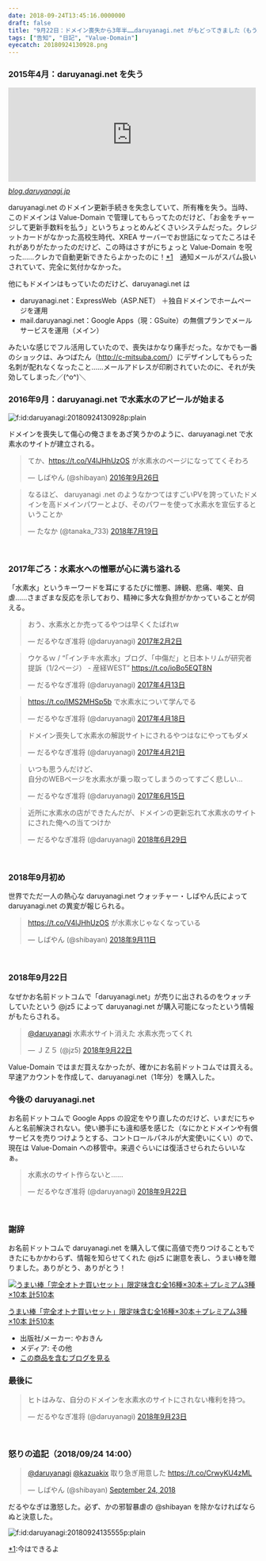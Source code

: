 ```yaml
---
date: 2018-09-24T13:45:16.0000000
draft: false
title: "9月22日：ドメイン喪失から3年半……daruyanagi.net がもどってきました（もう水素水を売ってるヤツだなんて言わせない！！"
tags: ["告知", "日記", "Value-Domain"]
eyecatch: 20180924130928.png
---
```


<div class="section">
<h3>2015年4月：daruyanagi.net  を失う</h3>
<p><iframe src="https://hatenablog-parts.com/embed?url=https%3A%2F%2Fblog.daruyanagi.jp%2Fentry%2F2015%2F04%2F28%2F070348" title="ドメインの延長手続きミスに伴う連絡先の変更について - だるろぐ" class="embed-card embed-blogcard" scrolling="no" frameborder="0" style="display: block; width: 100%; height: 190px; max-width: 500px; margin: 10px 0px;"></iframe><cite class="hatena-citation"><a href="https://blog.daruyanagi.jp/entry/2015/04/28/070348">blog.daruyanagi.jp</a></cite></p><p>daruyanagi.net のドメイン更新手続きを失念していて、所有権を失う。当時、このドメインは Value-Domain で管理してもらってたのだけど、「お金をチャージして更新手数料を払う」というちょっとめんどくさいシステムだった。クレジットカードがなかった高校生時代、XREA サーバーでお世話になってたころはそれがありがたかったのだけど、この時はさすがにちょっと Value-Domain を呪った……クレカで自動更新できたらよかったのに！<a href="#f-36559e86" name="fn-36559e86" title="今はできるよ">*1</a>　通知メールがスパム扱いされていて、完全に気付かなかった。</p><p>他にもドメインはもっていたのだけど、daruyanagi.net は</p>

<ul>
<li>daruyanagi.net：ExpressWeb（ASP.NET） ＋独自ドメインでホームページを運用</li>
<li>mail.daruyanagi.net：Google Apps（現：GSuite）の無償プランでメールサービスを運用（メイン）</li>
</ul><p>みたいな感じでフル活用していたので、喪失はかなり痛手だった。なかでも一番のショックは、みつばたん（<a href="http://c-mitsuba.com/">http://c-mitsuba.com/</a>）にデザインしてもらった名刺が配れなくなったこと……メールアドレスが印刷されていたのに、それが失効してしまった／(^o^)＼</p>

</div>
<div class="section">
<h3>2016年9月：daruyanagi.net  で水素水のアピールが始まる</h3>
<p><span itemscope itemtype="http://schema.org/Photograph"><img src="20180924130928.png" alt="f:id:daruyanagi:20180924130928p:plain" title="f:id:daruyanagi:20180924130928p:plain" class="hatena-fotolife" itemprop="image"></span></p><p>ドメインを喪失して傷心の俺さまをあざ笑うかのように、daruyanagi.net  で水素水のサイトが建立される。</p><p><blockquote class="twitter-tweet" data-lang="ja"><p lang="ja" dir="ltr">てか、<a href="https://t.co/V4lJHhUzOS">https://t.co/V4lJHhUzOS</a> が水素水のページになっててくそわろ</p>&mdash; しばやん (@shibayan) <a href="https://twitter.com/shibayan/status/780306879993884673?ref_src=twsrc%5Etfw">2016年9月26日</a></blockquote><script async src="https://platform.twitter.com/widgets.js" charset="utf-8"></script></p><p><blockquote class="twitter-tweet" data-lang="ja"><p lang="ja" dir="ltr">なるほど、 daruyanagi .net  のようなかつてはすごいPVを誇っていたドメインを高ドメインパワーとよび、そのパワーを使って水素水を宣伝するということか</p>&mdash; たなか (@tanaka_733) <a href="https://twitter.com/tanaka_733/status/1019851391840354304?ref_src=twsrc%5Etfw">2018年7月19日</a></blockquote><script async src="https://platform.twitter.com/widgets.js" charset="utf-8"></script><br />
</p>

</div>
<div class="section">
<h3>2017年ごろ：水素水への憎悪が心に満ち溢れる</h3>
<p>「水素水」というキーワードを耳にするたびに憎悪、諦観、悲痛、嘲笑、自虐……さまざまな反応を示しており、精神に多大な負担がかかっていることが伺える。</p><p><blockquote class="twitter-tweet" data-lang="ja"><p lang="ja" dir="ltr">おう、水素水とか売ってるやつは早くくたばれw</p>&mdash; だるやなぎ准将 (@daruyanagi) <a href="https://twitter.com/daruyanagi/status/827127141363961856?ref_src=twsrc%5Etfw">2017年2月2日</a></blockquote><script async src="https://platform.twitter.com/widgets.js" charset="utf-8"></script></p><p><blockquote class="twitter-tweet" data-lang="ja"><p lang="ja" dir="ltr">ウケるｗ / “「インチキ水素水」ブログ、「中傷だ」と日本トリムが研究者提訴（1/2ページ） - 産経WEST” <a href="https://t.co/ioBo5EQT8N">https://t.co/ioBo5EQT8N</a></p>&mdash; だるやなぎ准将 (@daruyanagi) <a href="https://twitter.com/daruyanagi/status/852510925177241600?ref_src=twsrc%5Etfw">2017年4月13日</a></blockquote><script async src="https://platform.twitter.com/widgets.js" charset="utf-8"></script></p><p><blockquote class="twitter-tweet" data-lang="ja"><p lang="ja" dir="ltr"><a href="https://t.co/IMS2MHSp5b">https://t.co/IMS2MHSp5b</a> で水素水について学んでる</p>&mdash; だるやなぎ准将 (@daruyanagi) <a href="https://twitter.com/daruyanagi/status/854278025059254272?ref_src=twsrc%5Etfw">2017年4月18日</a></blockquote><script async src="https://platform.twitter.com/widgets.js" charset="utf-8"></script></p><p><blockquote class="twitter-tweet" data-lang="ja"><p lang="ja" dir="ltr">ドメイン喪失して水素水の解説サイトにされるやつはなにやってもダメ</p>&mdash; だるやなぎ准将 (@daruyanagi) <a href="https://twitter.com/daruyanagi/status/855286306380824576?ref_src=twsrc%5Etfw">2017年4月21日</a></blockquote><script async src="https://platform.twitter.com/widgets.js" charset="utf-8"></script></p><p><blockquote class="twitter-tweet" data-lang="ja"><p lang="ja" dir="ltr">いつも思うんだけど、<br>自分のWEBページを水素水が乗っ取ってしまうのってすごく悲しい…</p>&mdash; だるやなぎ准将 (@daruyanagi) <a href="https://twitter.com/daruyanagi/status/875411528844955648?ref_src=twsrc%5Etfw">2017年6月15日</a></blockquote><script async src="https://platform.twitter.com/widgets.js" charset="utf-8"></script></p><p><blockquote class="twitter-tweet" data-lang="ja"><p lang="ja" dir="ltr">近所に水素水の店ができたんだが、ドメインの更新忘れて水素水のサイトにされた俺への当てつけか</p>&mdash; だるやなぎ准将 (@daruyanagi) <a href="https://twitter.com/daruyanagi/status/1012711109231460361?ref_src=twsrc%5Etfw">2018年6月29日</a></blockquote><script async src="https://platform.twitter.com/widgets.js" charset="utf-8"></script><br />
</p>

</div>
<div class="section">
<h3>2018年9月初め</h3>
<p>世界でただ一人の熱心な daruyanagi.net ウォッチャー・しばやん氏によって daruyanagi.net の異変が報じられる。</p><p><blockquote class="twitter-tweet" data-lang="ja"><p lang="ja" dir="ltr"><a href="https://t.co/V4lJHhUzOS">https://t.co/V4lJHhUzOS</a> が水素水じゃなくなっている</p>&mdash; しばやん (@shibayan) <a href="https://twitter.com/shibayan/status/1039404423498190849?ref_src=twsrc%5Etfw">2018年9月11日</a></blockquote><script async src="https://platform.twitter.com/widgets.js" charset="utf-8"></script><br />
</p>

</div>
<div class="section">
<h3>2018年9月22日</h3>
<p>なぜかお名前ドットコムで「daruyanagi.net」が売りに出されるのをウォッチしていたという @jz5 によって daruyanagi.net が購入可能になったという情報がもたらされる。</p><p><blockquote class="twitter-tweet" data-lang="ja"><p lang="ja" dir="ltr"><a href="https://twitter.com/daruyanagi?ref_src=twsrc%5Etfw">@daruyanagi</a> 水素水サイト消えた 水素水売ってくれ</p>&mdash; ＪＺ５ (@jz5) <a href="https://twitter.com/jz5/status/1043372421082836993?ref_src=twsrc%5Etfw">2018年9月22日</a></blockquote><script async src="https://platform.twitter.com/widgets.js" charset="utf-8"></script></p><p>Value-Domain ではまだ買えなかったが、確かにお名前ドットコムでは買える。早速アカウントを作成して、daruyanagi.net（1年分）を購入した。</p>

</div>
<div class="section">
<h3>今後の daruyanagi.net</h3>
<p>お名前ドットコムで Google Apps の設定をやり直したのだけど、いまだにちゃんと名前解決されない。使い勝手にも違和感を感じた（なにかとドメインや有償サービスを売りつけようとする、コントロールパネルが大変使いにくい）ので、現在は Value-Domain への移管中。来週ぐらいには復活させられたらいいなぁ。</p><p><blockquote class="twitter-tweet" data-lang="ja"><p lang="ja" dir="ltr">水素水のサイト作らないと……</p>&mdash; だるやなぎ准将 (@daruyanagi) <a href="https://twitter.com/daruyanagi/status/1043378419386306560?ref_src=twsrc%5Etfw">2018年9月22日</a></blockquote><script async src="https://platform.twitter.com/widgets.js" charset="utf-8"></script><br />
</p>

</div>
<div class="section">
<h3>謝辞</h3>
<p>お名前ドットコムで daruyanagi.net を購入して僕に高値で売りつけることもできたにもかかわらず、情報を知らせてくれた @jz5 に謝意を表し、うまい棒を贈りました。ありがとう、ありがとう！</p><p><div class="hatena-asin-detail"><a href="http://www.amazon.co.jp/exec/obidos/ASIN/B07H4BNF1K/bestylesnet-22/"><img src="https://images-fe.ssl-images-amazon.com/images/I/61%2BLLUvsEcL._SL160_.jpg" class="hatena-asin-detail-image" alt="うまい棒「完全オトナ買いセット」限定味含む全16種×30本＋プレミアム3種×10本 計510本" title="うまい棒「完全オトナ買いセット」限定味含む全16種×30本＋プレミアム3種×10本 計510本"></a><div class="hatena-asin-detail-info"><p class="hatena-asin-detail-title"><a href="http://www.amazon.co.jp/exec/obidos/ASIN/B07H4BNF1K/bestylesnet-22/">うまい棒「完全オトナ買いセット」限定味含む全16種×30本＋プレミアム3種×10本 計510本</a></p><ul><li><span class="hatena-asin-detail-label">出版社/メーカー:</span> やおきん</li><li><span class="hatena-asin-detail-label">メディア:</span> その他</li><li><a href="http://d.hatena.ne.jp/asin/B07H4BNF1K/bestylesnet-22" target="_blank">この商品を含むブログを見る</a></li></ul></div><div class="hatena-asin-detail-foot"></div></div></p>

</div>
<div class="section">
<h3>最後に</h3>
<p><blockquote class="twitter-tweet" data-lang="ja"><p lang="ja" dir="ltr">ヒトはみな、自分のドメインを水素水のサイトにされない権利を持つ。</p>&mdash; だるやなぎ准将 (@daruyanagi) <a href="https://twitter.com/daruyanagi/status/1043739899755548672?ref_src=twsrc%5Etfw">2018年9月23日</a></blockquote><script async src="https://platform.twitter.com/widgets.js" charset="utf-8"></script><br />
</p>

</div>
<div class="section">
<h3>怒りの追記（2018/09/24 14:00）</h3>
<p><blockquote class="twitter-tweet"><p lang="ja" dir="ltr"><a href="https://twitter.com/daruyanagi?ref_src=twsrc%5Etfw">@daruyanagi</a> <a href="https://twitter.com/kazuakix?ref_src=twsrc%5Etfw">@kazuakix</a> 取り急ぎ用意した <a href="https://t.co/CrwyKU4zML">https://t.co/CrwyKU4zML</a></p>&mdash; しばやん (@shibayan) <a href="https://twitter.com/shibayan/status/1044087657473560577?ref_src=twsrc%5Etfw">September 24, 2018</a></blockquote> <script async src="https://platform.twitter.com/widgets.js" charset="utf-8"></script> </p><p>だるやなぎは激怒した。必ず、かの邪智暴虐の @shibayan を除かなければならぬと決意した。</p><p><span itemscope itemtype="http://schema.org/Photograph"><img src="20180924135555.png" alt="f:id:daruyanagi:20180924135555p:plain" title="f:id:daruyanagi:20180924135555p:plain" class="hatena-fotolife" itemprop="image"></span></p>

</div><div class="footnote">
<p class="footnote"><a href="#fn-36559e86" name="f-36559e86" class="footnote-number">*1</a><span class="footnote-delimiter">:</span><span class="footnote-text">今はできるよ</span></p>
</div>